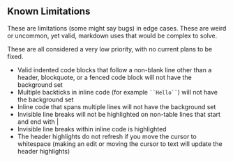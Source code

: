 ## Known Limitations

These are limitations (some might say bugs) in edge cases.  These are weird or uncommon, yet valid, markdown uses that would be complex to solve.

These are all considered a very low priority, with no current plans to be fixed.

* Valid indented code blocks that follow a non-blank line other than a header, blockquote, or a fenced code block will not have the background set
* Multiple backticks in inline code (for example ` ``Hello`` `) will not have the background set
* Inline code that spans multiple lines will not have the background set
* Invisible line breaks will not be highlighted on non-table lines that start and end with |
* Invisible line breaks within inline code is highlighted 
* The header highlights do not refresh if you move the cursor to whitespace (making an edit or moving the cursor to text will update the header highlights)
